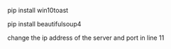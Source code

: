 <p>pip install win10toast</p>
<p>pip install beautifulsoup4</p>
<p>change the ip address of the server and port in line 11</p>

